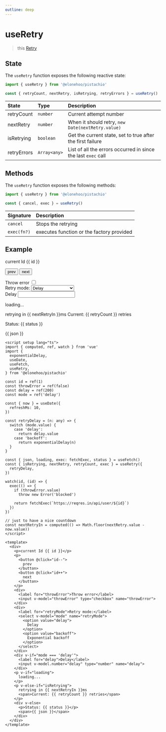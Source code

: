 ```yaml
---
outline: deep
---
```


<script setup lang="ts">
import { computed, ref, watch } from 'vue'
import {
  exponentialDelay,
  useDate,
  useFetch,
  useRetry,
} from '@elonehoo/pistachio'

const id = ref(1)
const throwError = ref(false)
const delay = ref(200)
const mode = ref('delay')

const { now } = useDate({
  refreshMs: 10,
})

const retryDelay = (n: any) => {
  switch (mode.value) {
    case 'delay':
      return delay.value
    case 'backoff':
      return exponentialDelay(n)
  }
}

const { json, loading, exec: fetchExec, status } = useFetch()
const { isRetrying, nextRetry, retryCount, exec } = useRetry({
  retryDelay,
})

watch(id, (id) => {
  exec(() => {
    if (throwError.value)
      throw new Error('blocked')

    return fetchExec(`https://reqres.in/api/user/${id}`)
  })
})

// just to have a nice countdown
const nextRetryIn = computed(() => Math.floor(nextRetry.value - now.value))
</script>

# useRetry

> this [Retry](https://developer.mozilla.org/zh-CN/docs/Web/HTTP/Headers/Retry-After)

## State

The `useRetry` function exposes the following reactive state:

```typescript
import { useRetry } from '@elonehoo/pistachio'

const { retryCount, nextRetry, isRetrying, retryErrors } = useRetry()
```

| State       | Type         | Description                                                   |
| :---------- | :----------- | :------------------------------------------------------------ |
| retryCount  | `number`     | Current attempt number                                        |
| nextRetry   | `number`     | When it should retry, `new Date(nextRetry.value)`             |
| isRetrying  | `boolean`    | Get the current state, set to true after the first failure    |
| retryErrors | `Array<any>` | List of all the errors occurred in since the last `exec` call |

## Methods

The `useRetry` function exposes the following methods:

```typescript
import { useRetry } from '@elonehoo/pistachio'

const { cancel, exec } = useRetry()
```

| Signature   | Description                               |
| :---------- | :---------------------------------------- |
| `cancel`    | Stops the retrying                        |
| `exec(fn?)` | executes function or the factory provided |

## Example

<div>
  <p>current Id {{ id }}</p>
  <p>
    <button @click="id--">
      prev
    </button>
    <button @click="id++">
      next
    </button>
  </p>
  <div>
    <label for="throwError">Throw error</label>
    <input v-model="throwError" type="checkbox" name="throwError">
  </div>
  <div>
    <label for="retryMode">Retry mode:</label>
    <select v-model="mode" name="retryMode">
      <option value="delay">
        Delay
      </option>
      <option value="backoff">
        Exponential backoff
      </option>
    </select>
  </div>
  <div v-if="mode === 'delay'">
    <label for="delay">Delay</label>
    <input v-model.number="delay" type="number" name="delay">
  </div>
  <p v-if="loading">
    loading...
  </p>
  <p v-else-if="isRetrying">
    retrying in {{ nextRetryIn }}ms
    <span>Current: {{ retryCount }} retries</span>
  </p>
  <div v-else>
    <p>Status: {{ status }}</p>
    <span>{{ json }}</span>
  </div>
</div>

```vue
<script setup lang="ts">
import { computed, ref, watch } from 'vue'
import {
  exponentialDelay,
  useDate,
  useFetch,
  useRetry,
} from '@elonehoo/pistachio'

const id = ref(1)
const throwError = ref(false)
const delay = ref(200)
const mode = ref('delay')

const { now } = useDate({
  refreshMs: 10,
})

const retryDelay = (n: any) => {
  switch (mode.value) {
    case 'delay':
      return delay.value
    case 'backoff':
      return exponentialDelay(n)
  }
}

const { json, loading, exec: fetchExec, status } = useFetch()
const { isRetrying, nextRetry, retryCount, exec } = useRetry({
  retryDelay,
})

watch(id, (id) => {
  exec(() => {
    if (throwError.value)
      throw new Error('blocked')

    return fetchExec(`https://reqres.in/api/user/${id}`)
  })
})

// just to have a nice countdown
const nextRetryIn = computed(() => Math.floor(nextRetry.value - now.value))
</script>

<template>
  <div>
    <p>current Id {{ id }}</p>
    <p>
      <button @click="id--">
        prev
      </button>
      <button @click="id++">
        next
      </button>
    </p>
    <div>
      <label for="throwError">Throw error</label>
      <input v-model="throwError" type="checkbox" name="throwError">
    </div>
    <div>
      <label for="retryMode">Retry mode:</label>
      <select v-model="mode" name="retryMode">
        <option value="delay">
          Delay
        </option>
        <option value="backoff">
          Exponential backoff
        </option>
      </select>
    </div>
    <div v-if="mode === 'delay'">
      <label for="delay">Delay</label>
      <input v-model.number="delay" type="number" name="delay">
    </div>
    <p v-if="loading">
      loading...
    </p>
    <p v-else-if="isRetrying">
      retrying in {{ nextRetryIn }}ms
      <span>Current: {{ retryCount }} retries</span>
    </p>
    <div v-else>
      <p>Status: {{ status }}</p>
      <span>{{ json }}</span>
    </div>
  </div>
</template>
```
